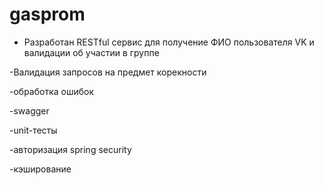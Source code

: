 # gasprom

- Разработан RESTful сервис для получение ФИО пользователя VK и валидации об участии в группе 

-Валидация запросов на предмет корекности 

-обработка ошибок 

-swagger

-unit-тесты

-авторизация spring security

-кэширование 

